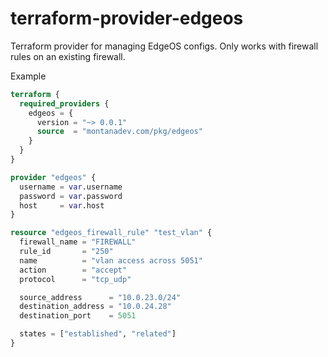 # terraform-provider-edgeos

Terraform provider for managing EdgeOS configs. Only works with firewall rules on an existing firewall.

Example

```terraform
terraform {
  required_providers {
    edgeos = {
      version = "~> 0.0.1"
      source  = "montanadev.com/pkg/edgeos"
    }
  }
}

provider "edgeos" {
  username = var.username
  password = var.password
  host     = var.host
}

resource "edgeos_firewall_rule" "test_vlan" {
  firewall_name = "FIREWALL"
  rule_id       = "250"
  name          = "vlan access across 5051"
  action        = "accept"
  protocol      = "tcp_udp"

  source_address      = "10.0.23.0/24"
  destination_address = "10.0.24.28"
  destination_port    = 5051

  states = ["established", "related"]
}
```